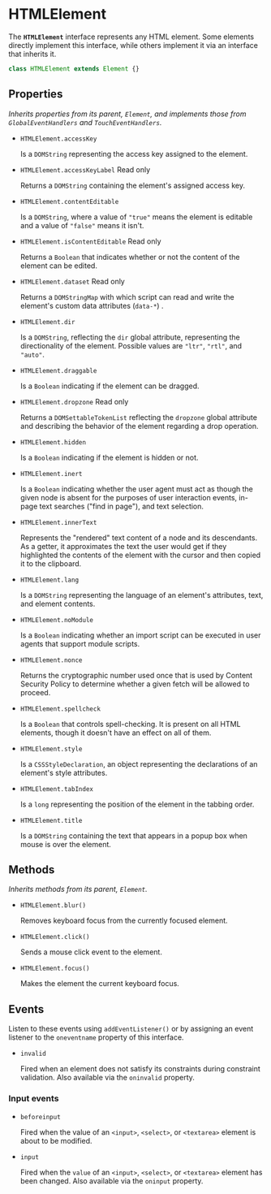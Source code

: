 # HTMLElement

The **`HTMLElement`** interface represents any HTML element. Some elements directly implement this interface, while others implement it via an interface that inherits it.

```js
class HTMLElement extends Element {}
```



## Properties

*Inherits properties from its parent, `Element`, and implements those from `GlobalEventHandlers` and `TouchEventHandlers`.*

- `HTMLElement.accessKey`

  Is a `DOMString` representing the access key assigned to the element.

- `HTMLElement.accessKeyLabel` Read only

  Returns a `DOMString` containing the element's assigned access key.

- `HTMLElement.contentEditable`

  Is a `DOMString`, where a value of `"true"` means the element is editable and a value of `"false"` means it isn't.

- `HTMLElement.isContentEditable` Read only

  Returns a `Boolean` that indicates whether or not the content of the element can be edited.

- `HTMLElement.dataset` Read only

  Returns a `DOMStringMap` with which script can read and write the element's custom data attributes (`data-*`) .

- `HTMLElement.dir`

  Is a `DOMString`, reflecting the `dir` global attribute, representing the directionality of the element. Possible values are `"ltr"`, `"rtl"`, and `"auto"`.

- `HTMLElement.draggable`

  Is a `Boolean` indicating if the element can be dragged.

- `HTMLElement.dropzone` Read only

  Returns a `DOMSettableTokenList` reflecting the `dropzone` global attribute and describing the behavior of the element regarding a drop operation.

- `HTMLElement.hidden`

  Is a `Boolean` indicating if the element is hidden or not.

- `HTMLElement.inert`

  Is a `Boolean` indicating whether the user agent must act as though the given node is absent for the purposes of user interaction events, in-page text searches ("find in page"), and text selection.

- `HTMLElement.innerText`

  Represents the "rendered" text content of a node and its descendants. As a getter, it approximates the text the user would get if they highlighted the contents of the element with the cursor and then copied it to the clipboard.

- `HTMLElement.lang`

  Is a `DOMString` representing the language of an element's attributes, text, and element contents.

- `HTMLElement.noModule`

  Is a `Boolean` indicating whether an import script can be executed in user agents that support module scripts.

- `HTMLElement.nonce`

  Returns the cryptographic number used once that is used by Content Security Policy to determine whether a given fetch will be allowed to proceed.

- `HTMLElement.spellcheck`

  Is a `Boolean` that controls spell-checking. It is present on all HTML elements, though it doesn't have an effect on all of them.

- `HTMLElement.style`

  Is a `CSSStyleDeclaration`, an object representing the declarations of an element's style attributes.

- `HTMLElement.tabIndex`

  Is a `long` representing the position of the element in the tabbing order.

- `HTMLElement.title`

  Is a `DOMString` containing the text that appears in a popup box when mouse is over the element.



## Methods

*Inherits methods from its parent, `Element`.*


- `HTMLElement.blur()`

  Removes keyboard focus from the currently focused element.

- `HTMLElement.click()`

  Sends a mouse click event to the element.

- `HTMLElement.focus()`

  Makes the element the current keyboard focus.



## Events

Listen to these events using `addEventListener()` or by assigning an event listener to the `oneventname` property of this interface.

- `invalid`

  Fired when an element does not satisfy its constraints during constraint validation. Also available via the `oninvalid` property.



### Input events



- `beforeinput`

  Fired when the value of an `<input>`, `<select>`, or `<textarea>` element is about to be modified.

- `input`

  Fired when the `value` of an `<input>`, `<select>`, or `<textarea>`  element has been changed. Also available via the `oninput` property.

